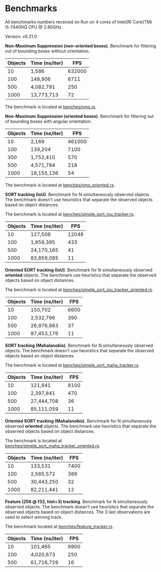 # Benchmarks

All benchmarks numbers received on Run on 4 cores of Intel(R) Core(TM) i5-7440HQ CPU @ 2.80GHz.

Version: v0.21.0

**Non-Maximum Suppression (non-oriented boxes)**. Benchmark for filtering out of bounding boxes without orientation. 

| Objects | Time (ns/iter) | FPS    |
|---------|----------------|--------|
| 10      | 1,586          | 632000 |
| 100     | 148,906        | 6711   |
| 500     | 4,082,791      | 250    |
| 1000    | 13,773,713     | 72     |

The benchmark is located at [benches/nms.rs](benches/nms.rs).

**Non-Maximum Suppression (oriented boxes)**. Benchmark for filtering out of bounding boxes with angular orientation. 

| Objects | Time (ns/iter)  | FPS    |
|---------|-----------------|--------|
| 10      | 2,169           | 461000 |
| 100     | 139,204         | 7100   |
| 300     | 1,752,410       | 570    |
| 500     | 4,571,784       | 218    |
| 1000    | 18,155,136      | 54     |


The benchmark is located at [benches/nms_oriented.rs](benches/nms_oriented.rs).

**SORT tracking (IoU)**. Benchmark for N simultaneously observed objects. The benchmark doesn't use heuristics that 
separate the observed objects based on object distances.

The benchmark is located at [benches/simple_sort_iou_tracker.rs](benches/simple_sort_iou_tracker.rs).

| Objects | Time (ns/iter) | FPS   |
|---------|----------------|-------|
| 10      | 127,508        | 12048 |
| 100     | 1,959,395      | 433   |
| 500     | 24,170,165     | 41    |
| 1000    | 83,859,085     | 11    |


**Oriented SORT tracking (IoU)**. Benchmark for N simultaneously observed **oriented** objects. The benchmark use 
heuristics that separate the observed objects based on object distances.

The benchmark is located at [benches/simple_sort_iou_tracker_oriented.rs](benches/simple_sort_iou_tracker_oriented.rs).

| Objects | Time (ns/iter) | FPS  |
|---------|----------------|------|
| 10      | 150,702        | 6600 |
| 100     | 2,532,766      | 390  |
| 500     | 26,976,983     | 37   |
| 1000    | 87,453,176     | 11   |

**SORT tracking (Mahalanobis)**. Benchmark for N simultaneously observed objects. The benchmark doesn't use heuristics 
that separate the observed objects based on object distances.

The benchmark is located at [benches/simple_sort_maha_tracker.rs](benches/simple_sort_maha_tracker.rs).

| Objects | Time (ns/iter) | FPS  |
|---------|----------------|------|
| 10      | 121,941        | 8100 |
| 100     | 2,397,841      | 470  |
| 500     | 27,444,708     | 36   |
| 1000    | 85,111,059     | 11   |

**Oriented SORT tracking (Mahalanobis)**. Benchmark for N simultaneously observed **oriented** objects. The benchmark 
use heuristics that separate the observed objects based on object distances.

The benchmark is located at [benches/simple_sort_maha_tracker_oriented.rs](benches/simple_sort_maha_tracker_oriented.rs).

| Objects | Time (ns/iter) | FPS  |
|---------|----------------|------|
| 10      | 133,531        | 7400 |
| 100     | 2,565,572      | 389  |
| 500     | 30,443,250     | 32   |
| 1000    | 82,211,441     | 12   |

**Feature (256 @ f32, hist=3) tracking**. Benchmark for N simultaneously observed objects. The benchmark doesn't use 
heuristics that separate the observed objects based on object distances. The 3 last observations are used to select 
winning track.

The benchmark located at [benches/feature_tracker.rs](benches/feature_tracker.rs).

| Objects | Time (ns/iter) | FPS  |
|---------|----------------|------|
| 10      | 101,465        | 9900 |
| 100     | 4,020,673      | 250  |
| 500     | 61,716,729     | 16   |
